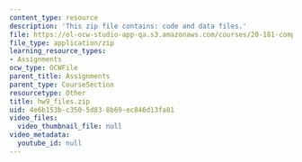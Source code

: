 ```yaml
---
content_type: resource
description: 'This zip file contains: code and data files.'
file: https://ol-ocw-studio-app-qa.s3.amazonaws.com/courses/20-181-computation-for-biological-engineers-fall-2006/4e6b153bc3505d838b69ec846d13fa81_hw9_files.zip
file_type: application/zip
learning_resource_types:
- Assignments
ocw_type: OCWFile
parent_title: Assignments
parent_type: CourseSection
resourcetype: Other
title: hw9_files.zip
uid: 4e6b153b-c350-5d83-8b69-ec846d13fa81
video_files:
  video_thumbnail_file: null
video_metadata:
  youtube_id: null
---
```

